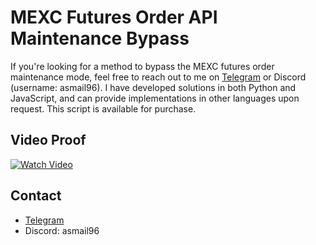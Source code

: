 # MEXC Futures Order API Maintenance Bypass

If you're looking for a method to bypass the MEXC futures order maintenance mode, feel free to reach out to me on [Telegram](https://t.me/pip_install_life) or Discord (username: asmail96). I have developed solutions in both Python and JavaScript, and can provide implementations in other languages upon request. This script is available for purchase.

## Video Proof

[![Watch Video](https://github.com/user-attachments/assets/c593b495-ed90-49fe-8585-bbee4e485ab3)](https://github.com/user-attachments/assets/c593b495-ed90-49fe-8585-bbee4e485ab3)

## Contact

- [Telegram](https://t.me/pip_install_life)
- Discord: asmail96
